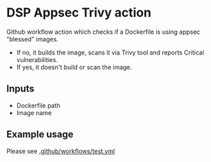 # DSP Appsec Trivy action

Github workflow action which checks if a Dockerfile is using appsec "blessed" images.
- If no, it builds the image, scans it via Trivy tool and reports Critical vulnerabilities.
- If yes, it doesn't build or scan the image.

## Inputs

- Dockerfile path
- Image name

## Example usage

Please see [.github/workflows/test.yml](.github/workflows/test.yml)
